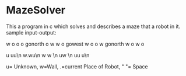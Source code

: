 # MazeSolver
This a program in c which solves and describes a maze that a robot in it.
sample input-output:

w o o o
gonorth
o w w o
gowest
w o o w
gonorth
w o w o

u uu\n
w.wu\n
w w \n
uw  \n
uu u\n

u= Unknown,
w=Wall,
.=current Place of Robot,
" "= Space
